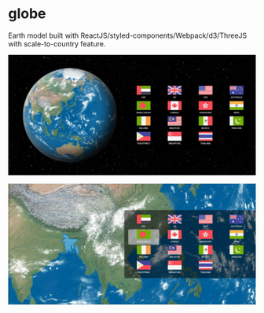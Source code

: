 ﻿# globe

 Earth model built with ReactJS/styled-components/Webpack/d3/ThreeJS with scale-to-country feature.
 
![graph](/screenshots/pic1.jpg)

![graph](/screenshots/pic2.jpg)
